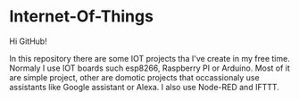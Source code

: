 # Internet-Of-Things

Hi GitHub!

In this repository there are some IOT projects tha I've create in my free time. Normaly I use IOT boards such esp8266, Raspberry PI or Arduino. Most of it are simple project, other are domotic projects that occassionaly use assistants like Google assistant or Alexa. I also use Node-RED and IFTTT.
